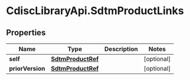 # CdiscLibraryApi.SdtmProductLinks

## Properties

Name | Type | Description | Notes
------------ | ------------- | ------------- | -------------
**self** | [**SdtmProductRef**](SdtmProductRef.md) |  | [optional] 
**priorVersion** | [**SdtmProductRef**](SdtmProductRef.md) |  | [optional] 



